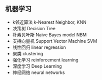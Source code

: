 ## 机器学习

* k邻近算法 k-Nearest Neighbor, KNN
* 决策树 Decision Tree
* 朴素贝叶斯 Naive Bayes model NBM
* 支持向量机 Support Vector Machine SVM
* 线性回归 linear regression
* 聚类 clustering
* 强化学习 reinforcement learning
* 深度学习 Deep Learning
* 神经网络 neural networks